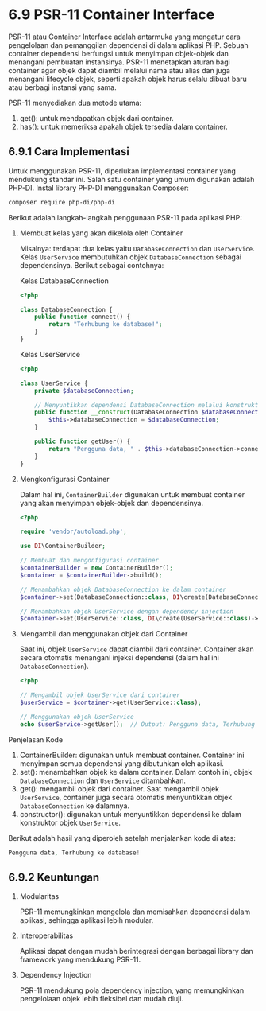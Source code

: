 # 6.9 PSR-11 Container Interface

PSR-11 atau Container Interface adalah antarmuka yang mengatur cara pengelolaan dan pemanggilan dependensi di dalam aplikasi PHP. Sebuah container dependensi berfungsi untuk menyimpan objek-objek dan menangani pembuatan instansinya. PSR-11 menetapkan aturan bagi container agar objek dapat diambil melalui nama atau alias dan juga menangani lifecycle objek, seperti apakah objek harus selalu dibuat baru atau berbagi instansi yang sama.

PSR-11 menyediakan dua metode utama:

1. get(): untuk mendapatkan objek dari container.
2. has(): untuk memeriksa apakah objek tersedia dalam container.

## 6.9.1 Cara Implementasi

Untuk menggunakan PSR-11, diperlukan implementasi container yang mendukung standar ini. Salah satu container yang umum digunakan adalah PHP-DI. 
Instal library PHP-DI menggunakan Composer:

```bash
composer require php-di/php-di
```

Berikut adalah langkah-langkah penggunaan PSR-11 pada aplikasi PHP:

1. Membuat kelas yang akan dikelola oleh Container
    
    Misalnya: terdapat dua kelas yaitu `DatabaseConnection` dan `UserService`. Kelas `UserService` membutuhkan objek `DatabaseConnection` sebagai dependensinya. Berikut sebagai contohnya:
    
    Kelas DatabaseConnection
    
    ```php
    <?php
    
    class DatabaseConnection {
        public function connect() {
            return "Terhubung ke database!";
        }
    }
    ```
    
    Kelas UserService
    
    ```php
    <?php
    
    class UserService {
        private $databaseConnection;
    
        // Menyuntikkan dependensi DatabaseConnection melalui konstruktor
        public function __construct(DatabaseConnection $databaseConnection) {
            $this->databaseConnection = $databaseConnection;
        }
    
        public function getUser() {
            return "Pengguna data, " . $this->databaseConnection->connect();
        }
    }
    ```
    
2. Mengkonfigurasi Container
    
    Dalam hal ini, `ContainerBuilder` digunakan untuk membuat container yang akan menyimpan objek-objek dan dependensinya.
    
    ```php
    <?php
    
    require 'vendor/autoload.php';
    
    use DI\ContainerBuilder;
    
    // Membuat dan mengonfigurasi container
    $containerBuilder = new ContainerBuilder();
    $container = $containerBuilder->build();
    
    // Menambahkan objek DatabaseConnection ke dalam container
    $container->set(DatabaseConnection::class, DI\create(DatabaseConnection::class));
    
    // Menambahkan objek UserService dengan dependency injection
    $container->set(UserService::class, DI\create(UserService::class)->constructor(DI\get(DatabaseConnection::class)));
    ```
    
3. Mengambil dan menggunakan objek dari Container
    
    Saat ini, objek `UserService` dapat diambil dari container. Container akan secara otomatis menangani injeksi dependensi (dalam hal ini `DatabaseConnection`).
    
    ```php
    <?php
    
    // Mengambil objek UserService dari container
    $userService = $container->get(UserService::class);
    
    // Menggunakan objek UserService
    echo $userService->getUser();  // Output: Pengguna data, Terhubung ke database!
    ```
    

Penjelasan Kode

1. ContainerBuilder: digunakan untuk membuat container. Container ini menyimpan semua dependensi yang dibutuhkan oleh aplikasi.
2. set(): menambahkan objek ke dalam container. Dalam contoh ini, objek `DatabaseConnection` dan `UserService` ditambahkan.
3. get(): mengambil objek dari container. Saat mengambil objek `UserService`, container juga secara otomatis menyuntikkan objek `DatabaseConnection` ke dalamnya.
4. constructor(): digunakan untuk menyuntikkan dependensi ke dalam konstruktor objek `UserService`.

Berikut adalah hasil yang diperoleh setelah menjalankan kode di atas:

```php
Pengguna data, Terhubung ke database!
```

## 6.9.2 Keuntungan

1. Modularitas

    PSR-11 memungkinkan mengelola dan memisahkan dependensi dalam aplikasi, sehingga aplikasi lebih modular.

2. Interoperabilitas

    Aplikasi dapat dengan mudah berintegrasi dengan berbagai library dan framework yang mendukung PSR-11.

3. Dependency Injection

    PSR-11 mendukung pola dependency injection, yang memungkinkan pengelolaan objek lebih fleksibel dan mudah diuji.
